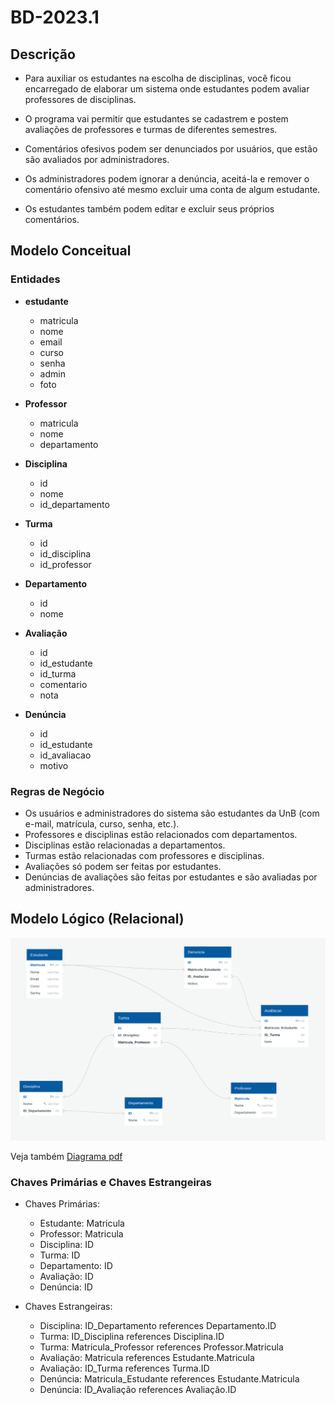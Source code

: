 # BD-2023.1

## **Descrição**
- Para auxiliar os estudantes na escolha de disciplinas, você ficou encarregado de elaborar um sistema onde estudantes podem avaliar professores de disciplinas.

- O programa vai permitir que estudantes se cadastrem e postem avaliações de professores e turmas de diferentes semestres.

-  Comentários ofesivos podem ser denunciados por usuários, que estão são avaliados por administradores. 

- Os administradores podem ignorar a denúncia, aceitá-la e remover o comentário ofensivo até mesmo excluir uma conta de algum estudante. 

- Os estudantes também podem editar e excluir seus próprios comentários.

## Modelo Conceitual

### Entidades

- **estudante**
    - matricula
    - nome
    - email
    - curso
    - senha
    - admin
    - foto

- **Professor**
    - matricula
    - nome
    - departamento

- **Disciplina**
    - id
    - nome
    - id_departamento

- **Turma**
    - id
    - id_disciplina
    - id_professor

- **Departamento**
    - id
    - nome

- **Avaliação**
    - id
    - id_estudante
    - id_turma
    - comentario
    - nota

- **Denúncia**
    - id
    - id_estudante
    - id_avaliacao
    - motivo

### Regras de Negócio

- Os usuários e administradores do sistema são estudantes da UnB (com e-mail, matrícula, curso, senha, etc.).
- Professores e disciplinas estão relacionados com departamentos.
- Disciplinas estão relacionadas a departamentos.
- Turmas estão relacionadas com professores e disciplinas.
- Avaliações só podem ser feitas por estudantes.
- Denúncias de avaliações são feitas por estudantes e são avaliadas por administradores.

## Modelo Lógico (Relacional)

![Diagrama](~/../assets/Diagrama.png)

Veja também [Diagrama pdf](~/../assets/DocsDB.pdf)
### Chaves Primárias e Chaves Estrangeiras

- Chaves Primárias:
    - Estudante: Matricula
    - Professor: Matricula
    - Disciplina: ID
    - Turma: ID
    - Departamento: ID
    - Avaliação: ID
    - Denúncia: ID

- Chaves Estrangeiras:
    - Disciplina: ID_Departamento references Departamento.ID
    - Turma: ID_Disciplina references Disciplina.ID
    - Turma: Matricula_Professor references Professor.Matricula
    - Avaliação: Matricula references Estudante.Matricula
    - Avaliação: ID_Turma references Turma.ID
    - Denúncia: Matricula_Estudante references Estudante.Matricula
    - Denúncia: ID_Avaliação references Avaliação.ID
